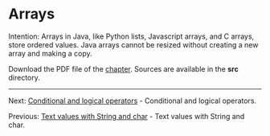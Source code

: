 # Arrays

Intention: Arrays in Java, like Python lists, Javascript arrays, and C arrays, store ordered values. 
Java arrays cannot be resized without creating a new array and making a copy.

Download the PDF file of the [chapter](chapter_8.pdf). Sources are available in the <b>src</b> directory.


<hr>

Next: [Conditional and logical operators](chapter_9.md "Conditional and logical operators") -
Conditional and logical operators.

Previous: [Text values with String and char](chapter_7.md "Text values with String and char") -
Text values with String and char.